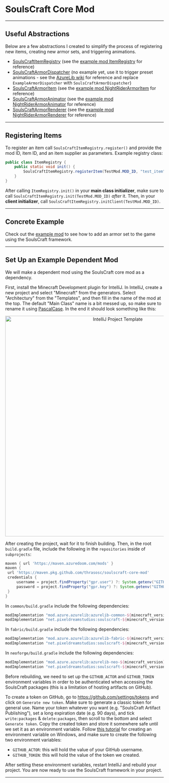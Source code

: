# SoulsCraft Core Mod

---

## Useful Abstractions

Below are a few abstractions I created to simplify the process of registering new items, creating new armor sets, and triggering animations.

- [SoulsCraftItemRegistry](https://github.com/thrasosc/soulscraft-core-mod/blob/main/common/src/main/java/net/pixeldreamstudios/soulscraft/registry/SoulsCraftItemRegistry.java) (see the [example mod ItemRegistry](https://github.com/thrasosc/soulscraft-core-mod/blob/main/example-mod/common/src/main/java/net/pixeldreamstudios/soulscraft_tarnished_legacy/registry/ItemRegistry.java) for reference)
- [SoulsCraftArmorDispatcher](https://github.com/thrasosc/soulscraft-core-mod/blob/main/common/src/main/java/net/pixeldreamstudios/soulscraft/item/armor/client/dispatcher/SoulsCraftArmorDispatcher.java) (no example yet, use it to trigger preset animations - see the [AzureLib wiki](https://moddedmc.wiki/en/project/azurelib/docs/armor/armor) for reference and replace `ExampleArmorDispatcher` with `SoulsCraftArmorDispatcher`)
- [SoulsCraftArmorItem](https://github.com/thrasosc/soulscraft-core-mod/blob/main/common/src/main/java/net/pixeldreamstudios/soulscraft/item/armor/sets/SoulsCraftArmorItem.java) (see the [example mod NightRiderArmorItem](https://github.com/thrasosc/soulscraft-core-mod/blob/main/example-mod/common/src/main/java/net/pixeldreamstudios/soulscraft_tarnished_legacy/item/armor/sets/NightRiderArmorItem.java) for reference)
- [SoulsCraftArmorAnimator](https://github.com/thrasosc/soulscraft-core-mod/blob/main/common/src/main/java/net/pixeldreamstudios/soulscraft/item/armor/client/animator/SoulsCraftArmorAnimator.java) (see the [example mod NightRiderArmorAnimator](https://github.com/thrasosc/soulscraft-core-mod/blob/main/example-mod/common/src/main/java/net/pixeldreamstudios/soulscraft_tarnished_legacy/item/armor/client/animator/NightRiderArmorAnimator.java) for reference)
- [SoulsCraftArmorRenderer](https://github.com/thrasosc/soulscraft-core-mod/blob/main/common/src/main/java/net/pixeldreamstudios/soulscraft/item/armor/client/renderer/SoulsCraftArmorRenderer.java) (see the [example mod NightRiderArmorRenderer](https://github.com/thrasosc/soulscraft-core-mod/blob/main/example-mod/common/src/main/java/net/pixeldreamstudios/soulscraft_tarnished_legacy/item/armor/client/renderer/NightRiderArmorRenderer.java) for reference)

---

## Registering Items

To register an item call `SoulsCraftItemRegistry.register()` and provide the mod ID, item ID, and an item supplier as parameters. Example registry class:

```java
public class ItemRegistry {
    public static void init() {
        SoulsCraftItemRegistry.registerItem(TestMod.MOD_ID, "test_item", () -> new Item(new Item.Properties()));
    }
}
```

After calling `ItemRegistry.init()` in your **main class initializer**, make sure to call `SoulsCraftItemRegistry.init(TestMod.MOD_ID)` *after* it. Then, in your **client initializer**, call `SoulsCraftItemRegistry.initClient(TestMod.MOD_ID)`.

---

## Concrete Example

Check out the [example mod](https://github.com/thrasosc/soulscraft-core-mod/tree/main/example-mod) to see how to add an armor set to the game using the SoulsCraft framework.

---

## Set Up an Example Dependent Mod

We will make a dependent mod using the SoulsCraft core mod as a dependency.

First, install the Minecraft Development plugin for IntelliJ. In IntelliJ, create a new project and select "Minecraft"
from the generators. Select "Architectury" from the "Templates", and then fill in the name of the mod at the top. The
default "Main Class" name is a bit messed up, so make sure to rename it
using [PascalCase](https://www.theserverside.com/definition/Pascal-case). In the end it should look something like this:

   <p align="center">
      <img width="700" alt="IntelliJ Project Template" src="https://github.com/user-attachments/assets/8afcd699-ea25-4281-a6bb-e96f095a552b" />
   </p>

After creating the project, wait for it to finish building. Then, in the root `build.gradle` file, include the following
in the `repositories` inside of `subprojects`:

   ```groovy
   maven { url 'https://maven.azuredoom.com/mods' }
maven {
    url 'https://maven.pkg.github.com/thrasosc/soulscraft-core-mod'
    credentials {
        username = project.findProperty("gpr.user") ?: System.getenv("GITHUB_ACTOR")
        password = project.findProperty("gpr.key") ?: System.getenv("GITHUB_TOKEN")
    }
}
   ```

In `common/build.gradle` include the following dependencies:

   ```groovy
   modImplementation "mod.azure.azurelib:azurelib-common-${minecraft_version}:${azurelib_version}"
modImplementation "net.pixeldreamstudios:soulscraft-${minecraft_version}-common:${soulscraft_version}"
   ```

In `fabric/build.gradle` include the following dependencies:

   ```groovy
   modImplementation "mod.azure.azurelib:azurelib-fabric-${minecraft_version}:${azurelib_version}"
modImplementation "net.pixeldreamstudios:soulscraft-${minecraft_version}-fabric:${soulscraft_version}"
   ```

In `neoforge/build.gradle` include the following dependencies:

   ```groovy
   modImplementation "mod.azure.azurelib:azurelib-neo-${minecraft_version}:${azurelib_version}"
modImplementation "net.pixeldreamstudios:soulscraft-${minecraft_version}-neoforge:${soulscraft_version}"
   ```

Before rebuilding, we need to set up the `GITHUB_ACTOR` and `GITHUB_TOKEN` environment variables in order to be
authenticated when accessing the SoulsCraft packages (this is a limitation of hosting artifacts on GitHub).

To create a token on GitHub, go to https://github.com/settings/tokens and click on `Generate new token`. Make sure to
generate a classic token for general use. Name your token whatever you want (e.g. "SoulsCraft Artifact Publishing"), set
a long expiration date (e.g. 90 days), and tick `write:packages` & `delete:packages`, then scroll to the bottom and
select `Generate token`. Copy the created token and store it somewhere safe until we set it as an environment variable.
Follow [this tutorial](https://youtu.be/5BTnfpIq5mI) for creating an environment variable on Windows, and make sure to
create the following two environment variables:

- `GITHUB_ACTOR`: this will hold the value of your GitHub username.
- `GITHUB_TOKEN`: this will hold the value of the token we created.

After setting these environment variables, restart IntelliJ and rebuild your project. You are now ready to use the SoulsCraft framework in your project.

---